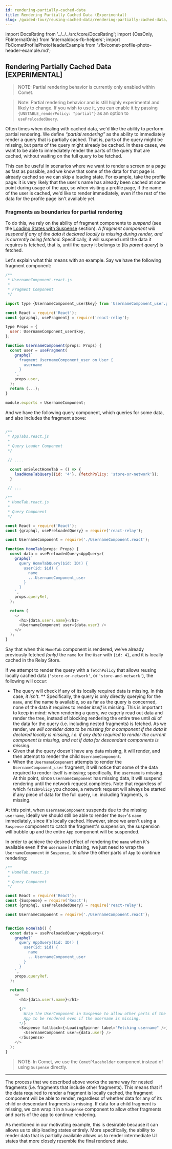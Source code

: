 ```yaml
---
id: rendering-partially-cached-data
title: Rendering Partially Cached Data (Experimental)
slug: /guided-tour/reusing-cached-data/rendering-partially-cached-data/
---
```


import DocsRating from '../../../src/core/DocsRating';
import {OssOnly, FbInternalOnly} from 'internaldocs-fb-helpers';
import FbCometProfilePhotoHeaderExample from './fb/comet-profile-photo-header-example.md';

## Rendering Partially Cached Data [EXPERIMENTAL]

<FbInternalOnly>

> NOTE: Partial rendering behavior is currently only enabled within Comet.

</FbInternalOnly>


> Note: Partial rendering behavior and is still highly experimental and likely to change. If you wish to use it, you can enable it by passing `{UNSTABLE_renderPolicy: "partial"}` as an option to `usePreloadedQuery`.


Often times when dealing with cached data, we'd like the ability to perform partial rendering. We define *“partial rendering”* as the ability to immediately render a query that is partially cached. That is, parts of the query might be missing, but parts of the query might already be cached. In these cases, we want to be able to immediately render the parts of the query that are cached, without waiting on the full query to be fetched.

This can be useful in scenarios where we want to render a screen or a page as fast as possible, and we know that some of the data for that page is already cached so we can skip a loading state. For example, take the profile page: it is very likely that the user's name has already been cached at some point during usage of the app, so when visiting a profile page, if the name of the user is cached, we'd like to render immediately, even if the rest of the data for the profile page isn't available yet.


### Fragments as boundaries for partial rendering

To do this, we rely on the ability of fragment components to *suspend* (see the [Loading States with Suspense](../../rendering/loading-states/) section). *A fragment component will suspend* *if* *any of the data it declared locally is missing during render, and is currently being fetched.* Specifically, it will suspend until the data it requires is fetched, that is, until the query it belongs to (its *parent query*) is fetched.

Let's explain what this means with an example. Say we have the following fragment component:

```js
/**
 * UsernameComponent.react.js
 *
 * Fragment Component
 */

import type {UsernameComponent_user$key} from 'UsernameComponent_user.graphql';

const React = require('React');
const {graphql, useFragment} = require('react-relay');

type Props = {
  user: UsernameComponent_user$key,
};

function UsernameComponent(props: Props) {
  const user = useFragment(
    graphql`
      fragment UsernameComponent_user on User {
        username
      }
    `,
    props.user,
  );
  return (...);
}

module.exports = UsernameComponent;
```


And we have the following query component,  which queries for some data, and also includes the fragment above:

```js

/**
 * AppTabs.react.js
 *
 * Query Loader Component
 */

 // ....

  const onSelectHomeTab = () => {
    loadHomeTabQuery({id: '4'}, {fetchPolicy: 'store-or-network'});
  }

 // ...

/**
 * HomeTab.react.js
 *
 * Query Component
 */

const React = require('React');
const {graphql, usePreloadedQuery} = require('react-relay');

const UsernameComponent = require('./UsernameComponent.react');

function HomeTab(props: Props) {
  const data = usePreloadedQuery<AppQuery>(
    graphql`
      query HomeTabQuery($id: ID!) {
        user(id: $id) {
          name
          ...UsernameComponent_user
        }
      }
    `,
    props.queryRef,
  );

  return (
    <>
      <h1>{data.user?.name}</h1>
      <UsernameComponent user={data.user} />
    </>
  );
}
```


Say that when this `HomeTab` component is rendered, we've already previously fetched *(_only_)* the `name` for the `User` with `{id: 4}`, and it is locally cached in the Relay Store.

If we attempt to render the query with a `fetchPolicy` that allows reusing locally cached data (`'store-or-network'`, or `'store-and-network'`), the following will occur:

* The query will check if any of its locally required data is missing. In this case, *it isn't*. ** Specifically, the query is only directly querying for the `name`, and the name *is* available, so as far as the query is concerned, none of the data it requires to render *itself* is missing. This is important to keep in mind: when rendering a query, we eagerly read out data and render the tree, instead of blocking rendering the entire tree until *all* of the data for the query  (i.e. including nested fragments) is fetched. As we render, *we will consider data to be missing for a component if the data it declared locally is missing, i.e. if any data required to render the current component is missing, and _not_ if data for descendant components is missing.*
* Given that the query doesn't have any data missing, it will render, and then attempt to render the child `UsernameComponent`.
* When the `UsernameComponent` attempts to render the `UsernameComponent_user` fragment, it will notice that some of the data required to render itself is missing; specifically, the `username` is missing. At this point, since `UsernameComponent` has missing data, it will suspend rendering until the network request completes. Note that regardless of which `fetchPolicy` you choose, a network request will always be started if any piece of data for the full query, i.e. including fragments, is missing.


At this point, when `UsernameComponent` suspends due to the missing `username`, ideally we should still be able to render the `User`'s `name` immediately, since it's locally cached. However, since we aren't using a `Suspense` component to catch the fragment's suspension, the suspension will bubble up and the entire `App` component will be suspended.

In order to achieve the desired effect of rendering the `name` when it's available even if the `username`  is missing, we just need to wrap the `UsernameComponent` in `Suspense,` to *allow* the other parts of `App` to continue rendering:

```js
/**
 * HomeTab.react.js
 *
 * Query Component
 */

const React = require('React');
const {Suspense} = require('React');
const {graphql, usePreloadedQuery} = require('react-relay');

const UsernameComponent = require('./UsernameComponent.react');


function HomeTab() {
  const data = usePreloadedQuery<AppQuery>(
    graphql`
      query AppQuery($id: ID!) {
        user(id: $id) {
          name
          ...UsernameComponent_user
        }
      }
    `,
    props.queryRef,
  );

  return (
    <>
      <h1>{data.user?.name}</h1>

      {/*
        Wrap the UserComponent in Suspense to allow other parts of the
        App to be rendered even if the username is missing.
      */}
      <Suspense fallback={<LoadingSpinner label="Fetching username" />}>
        <UsernameComponent user={data.user} />
      </Suspense>
    </>
  );
}

```

<FbInternalOnly>

> NOTE: In Comet, we use the `CometPlaceholder` component instead of using `Suspense` directly.

</FbInternalOnly>

* * *
The process that we described above works the same way for nested fragments (i.e. fragments that include other fragments). This means that if the data required to render a fragment is locally cached, the fragment component will be able to render, regardless of whether data for any of its child or descendant fragments is missing. If data for a child fragment is missing, we can wrap it in a `Suspense` component to allow other fragments and parts of the app to continue rendering.

As mentioned in our motivating example, this is desirable because it can allows us to skip loading states entirely. More specifically, the ability to render data that is partially available allows us to render intermediate UI states that more closely resemble the final rendered state.

<FbCometProfilePhotoHeaderExample />

<DocsRating />
